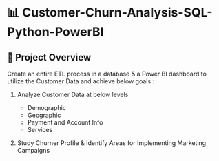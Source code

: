 # 📊 Customer-Churn-Analysis-SQL-Python-PowerBI

## 🔎 Project Overview

Create an entire ETL process in a database & a Power BI dashboard to utilize the
Customer Data and achieve below goals :
1. Analyze Customer Data at below levels
   - Demographic
   - Geographic
   - Payment and Account Info
   - Services
  
2. Study Churner Profile & Identify Areas for
Implementing Marketing Campaigns
